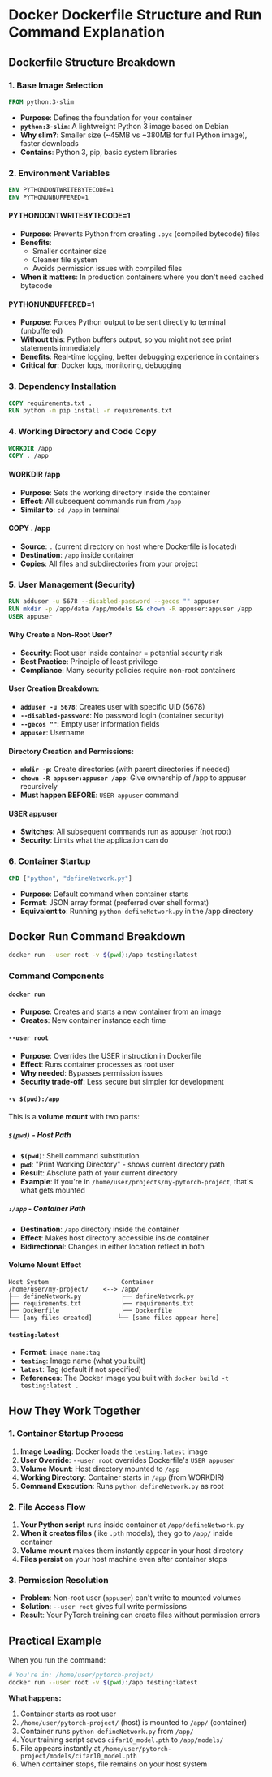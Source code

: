 # Docker Dockerfile Structure and Run Command Explanation

## Dockerfile Structure Breakdown

### 1. Base Image Selection
```dockerfile
FROM python:3-slim
```
- **Purpose**: Defines the foundation for your container
- **`python:3-slim`**: A lightweight Python 3 image based on Debian
- **Why slim?**: Smaller size (~45MB vs ~380MB for full Python image), faster downloads
- **Contains**: Python 3, pip, basic system libraries

### 2. Environment Variables
```dockerfile
ENV PYTHONDONTWRITEBYTECODE=1
ENV PYTHONUNBUFFERED=1
```

#### PYTHONDONTWRITEBYTECODE=1
- **Purpose**: Prevents Python from creating `.pyc` (compiled bytecode) files
- **Benefits**: 
  - Smaller container size
  - Cleaner file system
  - Avoids permission issues with compiled files
- **When it matters**: In production containers where you don't need cached bytecode

#### PYTHONUNBUFFERED=1
- **Purpose**: Forces Python output to be sent directly to terminal (unbuffered)
- **Without this**: Python buffers output, so you might not see print statements immediately
- **Benefits**: Real-time logging, better debugging experience in containers
- **Critical for**: Docker logs, monitoring, debugging

### 3. Dependency Installation
```dockerfile
COPY requirements.txt .
RUN python -m pip install -r requirements.txt
```

### 4. Working Directory and Code Copy
```dockerfile
WORKDIR /app
COPY . /app
```

#### WORKDIR /app
- **Purpose**: Sets the working directory inside the container
- **Effect**: All subsequent commands run from `/app`
- **Similar to**: `cd /app` in terminal

#### COPY . /app
- **Source**: `.` (current directory on host where Dockerfile is located)
- **Destination**: `/app` inside container
- **Copies**: All files and subdirectories from your project

### 5. User Management (Security)
```dockerfile
RUN adduser -u 5678 --disabled-password --gecos "" appuser
RUN mkdir -p /app/data /app/models && chown -R appuser:appuser /app
USER appuser
```

#### Why Create a Non-Root User?
- **Security**: Root user inside container = potential security risk
- **Best Practice**: Principle of least privilege
- **Compliance**: Many security policies require non-root containers

#### User Creation Breakdown:
- **`adduser -u 5678`**: Creates user with specific UID (5678)
- **`--disabled-password`**: No password login (container security)
- **`--gecos ""`**: Empty user information fields
- **`appuser`**: Username

#### Directory Creation and Permissions:
- **`mkdir -p`**: Create directories (with parent directories if needed)
- **`chown -R appuser:appuser /app`**: Give ownership of /app to appuser recursively
- **Must happen BEFORE**: `USER appuser` command

#### USER appuser
- **Switches**: All subsequent commands run as appuser (not root)
- **Security**: Limits what the application can do

### 6. Container Startup
```dockerfile
CMD ["python", "defineNetwork.py"]
```
- **Purpose**: Default command when container starts
- **Format**: JSON array format (preferred over shell format)
- **Equivalent to**: Running `python defineNetwork.py` in the /app directory

## Docker Run Command Breakdown

```bash
docker run --user root -v $(pwd):/app testing:latest
```

### Command Components

#### `docker run`
- **Purpose**: Creates and starts a new container from an image
- **Creates**: New container instance each time

#### `--user root`
- **Purpose**: Overrides the USER instruction in Dockerfile
- **Effect**: Runs container processes as root user
- **Why needed**: Bypasses permission issues
- **Security trade-off**: Less secure but simpler for development

#### `-v $(pwd):/app`
This is a **volume mount** with two parts:

##### `$(pwd)` - Host Path
- **`$(pwd)`**: Shell command substitution
- **`pwd`**: "Print Working Directory" - shows current directory path
- **Result**: Absolute path of your current directory
- **Example**: If you're in `/home/user/projects/my-pytorch-project`, that's what gets mounted

##### `:/app` - Container Path
- **Destination**: `/app` directory inside the container
- **Effect**: Makes host directory accessible inside container
- **Bidirectional**: Changes in either location reflect in both

#### Volume Mount Effect
```
Host System                    Container
/home/user/my-project/    <--> /app/
├── defineNetwork.py           ├── defineNetwork.py
├── requirements.txt           ├── requirements.txt  
├── Dockerfile                 ├── Dockerfile
└── [any files created]       └── [same files appear here]
```

#### `testing:latest`
- **Format**: `image_name:tag`
- **`testing`**: Image name (what you built)
- **`latest`**: Tag (default if not specified)
- **References**: The Docker image you built with `docker build -t testing:latest .`

## How They Work Together

### 1. Container Startup Process
1. **Image Loading**: Docker loads the `testing:latest` image
2. **User Override**: `--user root` overrides Dockerfile's `USER appuser`
3. **Volume Mount**: Host directory mounted to `/app`
4. **Working Directory**: Container starts in `/app` (from WORKDIR)
5. **Command Execution**: Runs `python defineNetwork.py` as root

### 2. File Access Flow
1. **Your Python script** runs inside container at `/app/defineNetwork.py`
2. **When it creates files** (like `.pth` models), they go to `/app/` inside container
3. **Volume mount** makes them instantly appear in your host directory
4. **Files persist** on your host machine even after container stops

### 3. Permission Resolution
- **Problem**: Non-root user (`appuser`) can't write to mounted volumes
- **Solution**: `--user root` gives full write permissions
- **Result**: Your PyTorch training can create files without permission errors

## Practical Example

When you run the command:

```bash
# You're in: /home/user/pytorch-project/
docker run --user root -v $(pwd):/app testing:latest
```

**What happens:**
1. Container starts as root user
2. `/home/user/pytorch-project/` (host) is mounted to `/app/` (container)
3. Container runs `python defineNetwork.py` from `/app/`
4. Your training script saves `cifar10_model.pth` to `/app/models/`
5. File appears instantly at `/home/user/pytorch-project/models/cifar10_model.pth`
6. When container stops, file remains on your host system